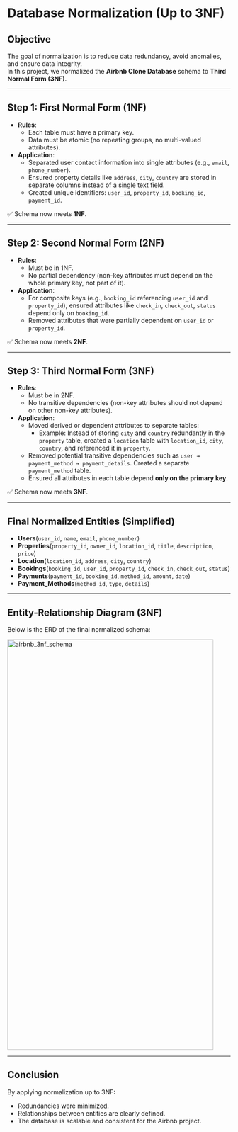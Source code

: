 # Database Normalization (Up to 3NF)

## Objective
The goal of normalization is to reduce data redundancy, avoid anomalies, and ensure data integrity.  
In this project, we normalized the **Airbnb Clone Database** schema to **Third Normal Form (3NF)**.

---

## Step 1: First Normal Form (1NF)
- **Rules**:
  - Each table must have a primary key.
  - Data must be atomic (no repeating groups, no multi-valued attributes).
- **Application**:
  - Separated user contact information into single attributes (e.g., `email`, `phone_number`).
  - Ensured property details like `address`, `city`, `country` are stored in separate columns instead of a single text field.
  - Created unique identifiers: `user_id`, `property_id`, `booking_id`, `payment_id`.

✅ Schema now meets **1NF**.

---

## Step 2: Second Normal Form (2NF)
- **Rules**:
  - Must be in 1NF.
  - No partial dependency (non-key attributes must depend on the whole primary key, not part of it).
- **Application**:
  - For composite keys (e.g., `booking_id` referencing `user_id` and `property_id`), ensured attributes like `check_in`, `check_out`, `status` depend only on `booking_id`.
  - Removed attributes that were partially dependent on `user_id` or `property_id`.

✅ Schema now meets **2NF**.

---

## Step 3: Third Normal Form (3NF)
- **Rules**:
  - Must be in 2NF.
  - No transitive dependencies (non-key attributes should not depend on other non-key attributes).
- **Application**:
  - Moved derived or dependent attributes to separate tables:
    - Example: Instead of storing `city` and `country` redundantly in the `property` table, created a `location` table with `location_id`, `city`, `country`, and referenced it in `property`.
  - Removed potential transitive dependencies such as `user → payment_method → payment_details`. Created a separate `payment_method` table.
  - Ensured all attributes in each table depend **only on the primary key**.

✅ Schema now meets **3NF**.

---

## Final Normalized Entities (Simplified)
- **Users**(`user_id`, `name`, `email`, `phone_number`)
- **Properties**(`property_id`, `owner_id`, `location_id`, `title`, `description`, `price`)
- **Location**(`location_id`, `address`, `city`, `country`)
- **Bookings**(`booking_id`, `user_id`, `property_id`, `check_in`, `check_out`, `status`)
- **Payments**(`payment_id`, `booking_id`, `method_id`, `amount`, `date`)
- **Payment_Methods**(`method_id`, `type`, `details`)

---

## Entity-Relationship Diagram (3NF)
Below is the ERD of the final normalized schema:


<img width="465" height="927" alt="airbnb_3nf_schema" src="https://github.com/user-attachments/assets/f3a5e08f-1d31-4b18-ba6c-e3e7cb1698ef" />

---

## Conclusion
By applying normalization up to 3NF:
- Redundancies were minimized.
- Relationships between entities are clearly defined.
- The database is scalable and consistent for the Airbnb project.
